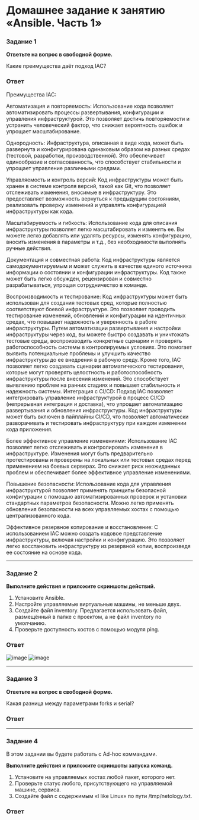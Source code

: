 # Домашнее задание к занятию «Ansible. Часть 1»



### Задание 1

**Ответьте на вопрос в свободной форме.**

Какие преимущества даёт подход IAC?

### Ответ
Преимущества IAC:

Автоматизация и повторяемость: Использование кода позволяет автоматизировать процессы развертывания, конфигурации и управления инфраструктурой. Это позволяет достичь повторяемости и устранить человеческий фактор, что снижает вероятность ошибок и упрощает масштабирование.

Однородность: Инфраструктура, описанная в виде кода, может быть развернута и конфигурирована одинаковым образом на разных средах (тестовой, разработки, производственной). Это обеспечивает единообразие и согласованность, что способствует стабильности и упрощает управление различными средами.

Управляемость и контроль версий: Код инфраструктуры может быть хранен в системе контроля версий, такой как Git, что позволяет отслеживать изменения, вносимые в инфраструктуру. Это предоставляет возможность вернуться к предыдущим состояниям, реализовать проверку изменений и управлять конфигурацией инфраструктуры как кода.

Масштабируемость и гибкость: Использование кода для описания инфраструктуры позволяет легко масштабировать и изменять ее. Вы можете легко добавлять или удалять ресурсы, изменять конфигурацию, вносить изменения в параметры и т.д., без необходимости выполнять ручные действия.

Документация и совместная работа: Код инфраструктуры является самодокументируемым и может служить в качестве единого источника информации о состоянии и конфигурации инфраструктуры. Код также может быть легко обсужден, рецензирован и совместно разрабатываться, упрощая сотрудничество в команде.

Воспроизводимость и тестирование: Код инфраструктуры может быть использован для создания тестовых сред, которые полностью соответствуют боевой инфраструктуре. Это позволяет проводить тестирование изменений, обновлений и конфигурации на идентичных средах, что повышает надежность и уверенность в работе инфраструктуры. Путем автоматизации развертывания и настройки инфраструктуры через код, вы можете быстро создавать и уничтожать тестовые среды, воспроизводить конкретные сценарии и проверять работоспособность системы в контролируемых условиях. Это помогает выявить потенциальные проблемы и улучшить качество инфраструктуры до ее внедрения в рабочую среду. Кроме того, IAC позволяет легко создавать сценарии автоматического тестирования, которые могут проверять целостность и работоспособность инфраструктуры после внесения изменений. Это способствует выявлению проблем на ранних стадиях и повышает стабильность и надежность системы.
Интеграция с CI/CD: Подход IAC позволяет интегрировать управление инфраструктурой в процесс CI/CD (непрерывная интеграция и доставка), что упрощает автоматизацию развертывания и обновления инфраструктуры. Код инфраструктуры может быть включен в пайплайны CI/CD, что позволяет автоматически разворачивать и тестировать инфраструктуру при каждом изменении кода приложения.

Более эффективное управление изменениями: Использование IAC позволяет легко отслеживать и контролировать изменения в инфраструктуре. Изменения могут быть предварительно протестированы и проверены на локальных или тестовых средах перед применением на боевых серверах. Это снижает риск неожиданных проблем и обеспечивает более эффективное управление изменениями.

Повышение безопасности: Использование кода для управления инфраструктурой позволяет применять принципы безопасной конфигурации с помощью автоматизированных проверок и установки стандартных параметров безопасности. Можно легко применять обновления безопасности на всех управляемых хостах с помощью централизованного кода.

Эффективное резервное копирование и восстановление: С использованием IAC можно создать кодовое представление инфраструктуры, включая настройки и конфигурацию. Это позволяет легко восстановить инфраструктуру из резервной копии, воспроизведя ее состояние на основе кода.

---

### Задание 2 

**Выполните действия и приложите скриншоты действий.**

1. Установите Ansible.
2. Настройте управляемые виртуальные машины, не меньше двух.
3. Создайте файл inventory. Предлагается использовать файл, размещённый в папке с проектом, а не файл inventory по умолчанию.
4. Проверьте доступность хостов с помощью модуля ping.
 ### Ответ
 ![image](https://github.com/goddim/HW_netology_main/assets/132663924/68c82d27-7f1e-48d1-b3a5-a7d27897ddbd)
 ![image](https://github.com/goddim/HW_netology_main/assets/132663924/8d87e167-cdd7-43b8-a641-ec2fbaebe8fd)


---

### Задание 3 

**Ответьте на вопрос в свободной форме.**

Какая разница между параметрами forks и serial? 

 ### Ответ
---

### Задание 4 

В этом задании вы будете работать с Ad-hoc коммандами.

**Выполните действия и приложите скриншоты запуска команд.**

1. Установите на управляемых хостах любой пакет, которого нет.
2. Проверьте статус любого, присутствующего на управляемой машине, сервиса. 
3. Создайте файл с содержимым «I like Linux» по пути /tmp/netology.txt.
 
  ### Ответ
